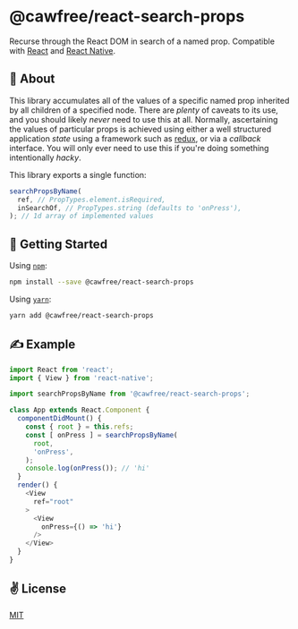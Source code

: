 # @cawfree/react-search-props
Recurse through the React DOM in search of a named prop. Compatible with [React](https://reactjs.org/) and [React Native](https://facebook.github.io/react-native/).

## 🤔 About
This library accumulates all of the values of a specific named prop inherited by all children of a specified node. There are _plenty_ of caveats to its use, and you should likely _never_ need to use this at all. Normally, ascertaining the values of particular props is achieved using either a well structured application _state_ using a framework such as [redux](https://redux.js.org/introduction/getting-started), or via a _callback_ interface. You will only ever need to use this if you're doing something intentionally _hacky_.

This library exports a single function:

```javascript
searchPropsByName(
  ref, // PropTypes.element.isRequired,
  inSearchOf, // PropTypes.string (defaults to 'onPress'),
); // 1d array of implemented values
```

## 🚀 Getting Started

Using [`npm`]():

```sh
npm install --save @cawfree/react-search-props
```

Using [`yarn`]():

```sh
yarn add @cawfree/react-search-props
```

## ✍️  Example

```javascript
import React from 'react';
import { View } from 'react-native';

import searchPropsByName from '@cawfree/react-search-props';

class App extends React.Component {
  componentDidMount() {
    const { root } = this.refs;
    const [ onPress ] = searchPropsByName(
      root,
      'onPress',
    );
    console.log(onPress()); // 'hi'
  }
  render() {
    <View
      ref="root"
    >
      <View
        onPress={() => 'hi'}
      />
    </View>
  }
}

```

## ✌️  License
[MIT](https://opensource.org/licenses/MIT)
